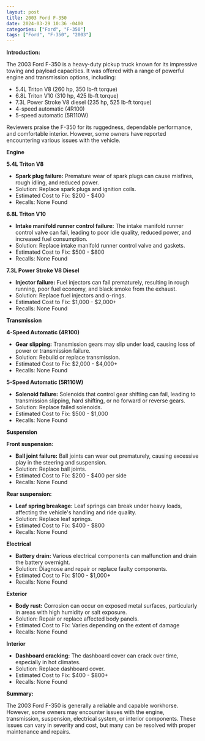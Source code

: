 ```yaml
---
layout: post
title: 2003 Ford F-350
date: 2024-03-29 10:36 -0400
categories: ["Ford", "F-350"]
tags: ["Ford", "F-350", "2003"]
---
```

**Introduction:**

The 2003 Ford F-350 is a heavy-duty pickup truck known for its impressive towing and payload capacities. It was offered with a range of powerful engine and transmission options, including:

- 5.4L Triton V8 (260 hp, 350 lb-ft torque)
- 6.8L Triton V10 (310 hp, 425 lb-ft torque)
- 7.3L Power Stroke V8 diesel (235 hp, 525 lb-ft torque)
- 4-speed automatic (4R100)
- 5-speed automatic (5R110W)

Reviewers praise the F-350 for its ruggedness, dependable performance, and comfortable interior. However, some owners have reported encountering various issues with the vehicle.

**Engine**

**5.4L Triton V8**

- **Spark plug failure:** Premature wear of spark plugs can cause misfires, rough idling, and reduced power.
- Solution: Replace spark plugs and ignition coils.
- Estimated Cost to Fix: $200 - $400
- Recalls: None Found

**6.8L Triton V10**

- **Intake manifold runner control failure:** The intake manifold runner control valve can fail, leading to poor idle quality, reduced power, and increased fuel consumption.
- Solution: Replace intake manifold runner control valve and gaskets.
- Estimated Cost to Fix: $500 - $800
- Recalls: None Found

**7.3L Power Stroke V8 Diesel**

- **Injector failure:** Fuel injectors can fail prematurely, resulting in rough running, poor fuel economy, and black smoke from the exhaust.
- Solution: Replace fuel injectors and o-rings.
- Estimated Cost to Fix: $1,000 - $2,000+
- Recalls: None Found

**Transmission**

**4-Speed Automatic (4R100)**

- **Gear slipping:** Transmission gears may slip under load, causing loss of power or transmission failure.
- Solution: Rebuild or replace transmission.
- Estimated Cost to Fix: $2,000 - $4,000+
- Recalls: None Found

**5-Speed Automatic (5R110W)**

- **Solenoid failure:** Solenoids that control gear shifting can fail, leading to transmission slipping, hard shifting, or no forward or reverse gears.
- Solution: Replace failed solenoids.
- Estimated Cost to Fix: $500 - $1,000
- Recalls: None Found

**Suspension**

**Front suspension:**

- **Ball joint failure:** Ball joints can wear out prematurely, causing excessive play in the steering and suspension.
- Solution: Replace ball joints.
- Estimated Cost to Fix: $200 - $400 per side
- Recalls: None Found

**Rear suspension:**

- **Leaf spring breakage:** Leaf springs can break under heavy loads, affecting the vehicle's handling and ride quality.
- Solution: Replace leaf springs.
- Estimated Cost to Fix: $400 - $800
- Recalls: None Found

**Electrical**

- **Battery drain:** Various electrical components can malfunction and drain the battery overnight.
- Solution: Diagnose and repair or replace faulty components.
- Estimated Cost to Fix: $100 - $1,000+
- Recalls: None Found

**Exterior**

- **Body rust:** Corrosion can occur on exposed metal surfaces, particularly in areas with high humidity or salt exposure.
- Solution: Repair or replace affected body panels.
- Estimated Cost to Fix: Varies depending on the extent of damage
- Recalls: None Found

**Interior**

- **Dashboard cracking:** The dashboard cover can crack over time, especially in hot climates.
- Solution: Replace dashboard cover.
- Estimated Cost to Fix: $400 - $800+
- Recalls: None Found

**Summary:**

The 2003 Ford F-350 is generally a reliable and capable workhorse. However, some owners may encounter issues with the engine, transmission, suspension, electrical system, or interior components. These issues can vary in severity and cost, but many can be resolved with proper maintenance and repairs.
